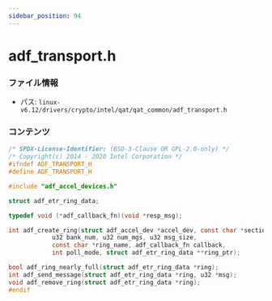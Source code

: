 ```yaml
---
sidebar_position: 94
---
```

# adf_transport.h

### ファイル情報

- パス: `linux-v6.12/drivers/crypto/intel/qat/qat_common/adf_transport.h`

### コンテンツ

```h
/* SPDX-License-Identifier: (BSD-3-Clause OR GPL-2.0-only) */
/* Copyright(c) 2014 - 2020 Intel Corporation */
#ifndef ADF_TRANSPORT_H
#define ADF_TRANSPORT_H

#include "adf_accel_devices.h"

struct adf_etr_ring_data;

typedef void (*adf_callback_fn)(void *resp_msg);

int adf_create_ring(struct adf_accel_dev *accel_dev, const char *section,
		    u32 bank_num, u32 num_mgs, u32 msg_size,
		    const char *ring_name, adf_callback_fn callback,
		    int poll_mode, struct adf_etr_ring_data **ring_ptr);

bool adf_ring_nearly_full(struct adf_etr_ring_data *ring);
int adf_send_message(struct adf_etr_ring_data *ring, u32 *msg);
void adf_remove_ring(struct adf_etr_ring_data *ring);
#endif

```

